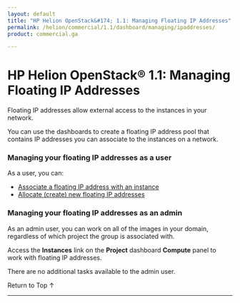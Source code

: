 ```yaml
---
layout: default
title: "HP Helion OpenStack&#174; 1.1: Managing Floating IP Addresses"
permalink: /helion/commercial/1.1/dashboard/managing/ipaddresses/
product: commercial.ga

---
```

<!--UNDER REVISION-->

<script>

function PageRefresh {
onLoad="window.refresh"
}

PageRefresh();

</script>

<!-- <p style="font-size: small;"> <a href="/helion/commercial/1.1/ga1/install/">&#9664; PREV</a> | <a href="/helion/commercial/1.1/ga1/install-overview/">&#9650; UP</a> | <a href="/helion/commercial/1.1/ga1/">NEXT &#9654;</a></p> -->

# HP Helion OpenStack&#174; 1.1: Managing Floating IP Addresses

Floating IP addresses allow external access to the instances in your network. 

You can use the dashboards to create a floating IP address pool that contains IP addresses you can associate to the instances on a network.

### Managing your floating IP addresses as a user

As a user, you can:

* [Associate a floating IP address with an instance](/helion/commercial/1.1/dashboard/managing/ipaddresses/associate/)
* [Allocate (create) new floating IP addresses](/helion/commercial/1.1/dashboard/managing/ipaddresses/associate/)

### Managing your floating IP addresses as an admin ###

As an admin user, you can work on all of the images in your domain, regardless of which project the group is associated with.

Access the **Instances** link on the **Project** dashboard **Compute** panel to work with floating IP addresses.

There are no additional tasks available to the admin user.

<a href="#top" style="padding:14px 0px 14px 0px; text-decoration: none;"> Return to Top &#8593; </a>


----
